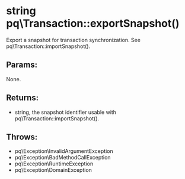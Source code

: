 # string pq\Transaction::exportSnapshot()

Export a snapshot for transaction synchronization.
See pq\Transaction::importSnapshot().

## Params:

None.

## Returns:

* string, the snapshot identifier usable with pq\Transaction::importSnapshot().

## Throws:

* pq\Exception\InvalidArgumentException
* pq\Exception\BadMethodCallException
* pq\Exception\RuntimeException
* pq\Exception\DomainException
